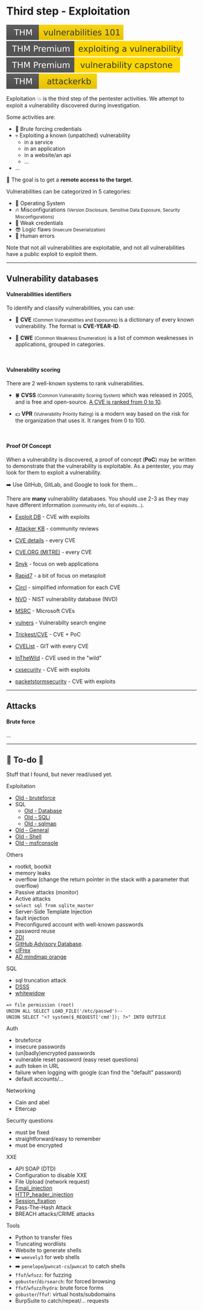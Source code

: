 # Third step - Exploitation

[![vulnerabilities101](../../_badges/thm/vulnerabilities101.svg)](https://tryhackme.com/room/vulnerabilities101)
[![exploitingavulnerabilityv2](../../_badges/thmp/exploitingavulnerabilityv2.svg)](https://tryhackme.com/room/exploitingavulnerabilityv2)
[![vulnerabilitycapstone](../../_badges/thmp/vulnerabilitycapstone.svg)](https://tryhackme.com/room/vulnerabilitycapstone)
[![attackerkb](../../_badges/thm/attackerkb.svg)](https://tryhackme.com/room/attackerkb)

<div class="row row-cols-md-2"><div>

Exploitation 💥 is the third step of the pentester activities. We attempt to exploit a vulnerability discovered during investigation.

Some activities are:

* 🔑 Brute forcing credentials
* 💀 Exploiting a known (unpatched) vulnerability
  * in a service
  * in an application
  * in a website/an api
  * ...
* ...

📌 The goal is to get a **remote access to the target**.
</div><div>

Vulnerabilities can be categorized in 5 categories:

* 🪸 Operating System
* 🔥 Misconfigurations <small>(Version Disclosure, Sensitive Data Exposure, Security Misconfigurations)</small>
* 🔏 Weak credentials
* 😎 Logic flaws <small>(Insecure Deserialization)</small>
* 🧑 Human errors

Note that not all vulnerabilities are exploitable, and not all vulnerabilities have a public exploit to exploit them.
</div></div>

<hr class="sep-both">

## Vulnerability databases

<div class="row row-cols-md-2 mt-4"><div>

#### Vulnerabilities identifiers

To identify and classify vulnerabilities, you can use:

* 📌 **CVE** <small>(Common Vulnerabilities and Exposures)</small> is a dictionary of every known vulnerability. The format is **CVE-YEAR-ID**.

* 📝 **CWE** <small>(Common Weakness Enumeration)</small> is a list of common weaknesses in applications, grouped in categories.

<br>

#### Vulnerability scoring

There are 2 well-known systems to rank vulnerabilities.

* 🍀 **CVSS** <small>(Common Vulnerability Scoring System)</small> which was released in 2005, and is free and open-source. [A CVE is ranked from 0 to 10](https://nvd.nist.gov/vuln-metrics/cvss/v3-calculator).

* 💵 **VPR** <small>(Vulnerability Priority Rating)</small> is a modern way based on the risk for the organization that uses it. It ranges from 0 to 100.

<br>

#### Proof Of Concept

When a vulnerability is discovered, a proof of concept (**PoC**) may be written to demonstrate that the vulnerability is exploitable. As a pentester, you may look for them to exploit a vulnerability.

➡️ Use GitHub, GitLab, and Google to look for them...
</div><div>

There are **many** vulnerability databases. You should use 2-3 as they may have different information <small>(community info, list of exploits...)</small>.

* [Exploit DB](db/exploit_db.md) - CVE with exploits

* [Attacker KB](db/attacker_kb.md) - community reviews

* [CVE details](db/cve_details.md) - every CVE

* [CVE.ORG (MITRE)](db/cve_org.md) - every CVE

* [Snyk](db/snyk.md) - focus on web applications

* [Rapid7](db/rapid7.md) - a bit of focus on metasploit

* [Circl](db/circl.md) - simplified information for each CVE

* [NVD](db/nvd.md) - NIST vulnerability database (NVD)

* [MSRC](db/msrc.md) - Microsoft CVEs

* [vulners](db/vulners.md) - Vulnerabilty search engine

* [Trickest/CVE](db/trickest_cve.md) - CVE + PoC

* [CVEList](db/cvelist.md) - GIT with every CVE

* [InTheWild](db/inthewild.md) - CVE used in the "wild"

* [cxsecurity](https://cxsecurity.com/) - CVE with exploits

* [packetstormsecurity](https://packetstormsecurity.com/files/tags/exploit/) - CVE with exploits

</div></div>

<hr class="sep-both">

## Attacks

<div class="row row-cols-md-2"><div>

#### Brute force

...
</div><div>
</div></div>

<hr class="sep-both">

## 👻 To-do 👻

Stuff that I found, but never read/used yet.

<div class="row row-cols-md-2"><div>

Exploitation

* [Old - bruteforce](/_kmp/_cybersecurity/exploitation/services/bruteforce.md)
* SQL
  * [Old - Database](/_kmp/_cybersecurity/exploitation/database/index.md)
  * [Old - SQLi](/_kmp/_cybersecurity/exploitation/database/sqli/index.md)
  * [Old - sqlmap](/_kmp/_cybersecurity/exploitation/database/sqlmap/index.md)
* [Old - General](/_kmp/_cybersecurity/exploitation/general/index.md)
* [Old - Shell](/_kmp/_cybersecurity/exploitation/general/shell.md)
* [Old - msfconsole](/_kmp/_cybersecurity/exploitation/general/metasploit/msfconsole.md)

Others

* rootkit, bootkit
* memory leaks
* overflow (change the return pointer in the stack with a parameter that overflow)
* Passive attacks (monitor)
* Active attacks
* `select sql from sqlite_master`
* Server-Side Template Injection
* fault injection
* Preconfigured account with well-known passwords
* password reuse
* [ZDI](https://www.zerodayinitiative.com/)
* [GitHub Advisory Database](https://github.com/advisories).
* [clFrex](https://cifrex.org/)
* [AD mindmap orange](https://orange-cyberdefense.github.io/ocd-mindmaps/)

SQL

* sql truncation attack
* [DSSS](https://github.com/stamparm/DSSS)
* [whitewidow](https://github.com/WhitewidowScanner/whitewidow)

```
=> file permission (root)
UNION ALL SELECT LOAD_FILE('/etc/passwd')--
UNION SELECT "<? system($_REQUEST['cmd']); ?>" INTO OUTFILE
```

Auth

* bruteforce
* insecure passwords
* (un|badly)encrypted passwords
* vulnerable reset password (easy reset questions)
* auth token in URL
* failure when logging with google (can find the "default" password)
* default accounts/...

Networking

* Cain and abel
* Ettercap
</div><div>

Security questions

* must be fixed
* straightforward/easy to remember
* must be encrypted

XXE

* API SOAP (DTD)
* Configuration to disable XXE
* File Upload (network request)
* [Email_injection](https://en.wikipedia.org/wiki/Email_injection)
* [HTTP_header_injection](https://en.wikipedia.org/wiki/HTTP_header_injection)
* [Session_fixation](https://en.wikipedia.org/wiki/Session_fixation)
* Pass-The-Hash Attack
* BREACH attacks/CRIME attacks

Tools

* Python to transfer files
* Truncating wordlists
* Website to generate shells
* ➡️ `weevely3` for web shells
* ➡️ `penelope`/`pwncat-cs`/`pwncat` to catch shells
* `ffuf`/`wfuzz`: for fuzzing
* `gobuster`/`dirsearch`: for forced browsing
* `ffuf`/`wfuzz`/`hydra`: brute force forms
* `gobuster`/`ffuf`: virtual hosts/subdomains
* BurpSuite to catch/repeat/... requests
</div></div>